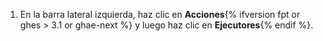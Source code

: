 1. En la barra lateral izquierda, haz clic en **Acciones**{% ifversion fpt or ghes > 3.1 or ghae-next %} y luego haz clic en **Ejecutores**{% endif %}.

